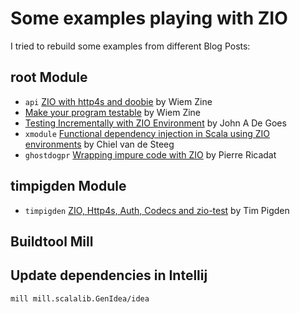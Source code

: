 # Some examples playing with ZIO

I tried to rebuild some examples from different Blog Posts:

## root Module
* `api` [ZIO with http4s and doobie](https://medium.com/@wiemzin/zio-with-http4s-and-doobie-952fba51d089) by Wiem Zine
* [Make your program testable](https://medium.com/@wiemzin/make-your-program-testable-cee543c6fbbf) by Wiem Zine
* [Testing Incrementally with ZIO Environment](http://degoes.net/articles/testable-zio#introduce-a-database-module) by John A De Goes
* `xmodule` [Functional dependency injection in Scala using ZIO environments](https://blog.jdriven.com/2019/10/functional-dependency-injection-in-scala-using-zio-environments/) by Chiel van de Steeg
* `ghostdogpr` [Wrapping impure code with ZIO](https://medium.com/@ghostdogpr/wrapping-impure-code-with-zio-9265c219e2e) by Pierre Ricadat

## timpigden Module
* `timpigden` [ZIO, Http4s, Auth, Codecs and zio-test](https://timpigden.github.io/_pages/zio-http4s/intro.html) by Tim Pigden

## Buildtool Mill

## Update dependencies in Intellij

    mill mill.scalalib.GenIdea/idea